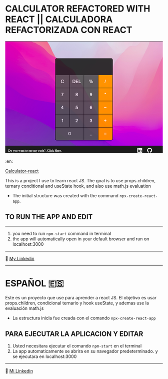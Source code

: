 # CALCULATOR REFACTORED WITH REACT || CALCULADORA REFACTORIZADA CON REACT

![CAPTURE](/calculator-js.png "APP SCREENSHOT")

:en:

[Calculator-react](https://jairmontenegro.github.io/calculator-refactored-react/ "click to enter")

This is a project I use to learn react JS. The goal is to use props.children, ternary conditional and useState hook, and also use math.js evaluation

- The initial structure was created with the command `npx-create-react-app`.

## TO RUN THE APP AND EDIT

---

1. you need to run `npm-start` command in terminal
2. the app will automatically open in your default browser and run on localhost:3000

---

:round_pushpin: [My Linkedin](https://www.linkedin.com/in/jair-montenegro-2a9499218/ "Jair Montenegor Florez")

---

# ESPAÑOL :es:

Este es un proyecto que use para aprender a react JS. El objetivo es usar props.children, condicional ternario y hook useState, y ademas use la evaluación math.js

- La estructura inicla fue creada con el comando `npx-create-react-app`

## PARA EJECUTAR LA APLICACION Y EDITAR

1. Usted necesitara ejecutar el comando `npm-start` en el terminal
2. La app automaticamente se abrira en su navegador predeterminado. y se ejecutara en localhost:3000

---

:round_pushpin: [Mi Linkedin](https://www.linkedin.com/in/jair-montenegro-2a9499218/ "Jair Montenegro Florez")
